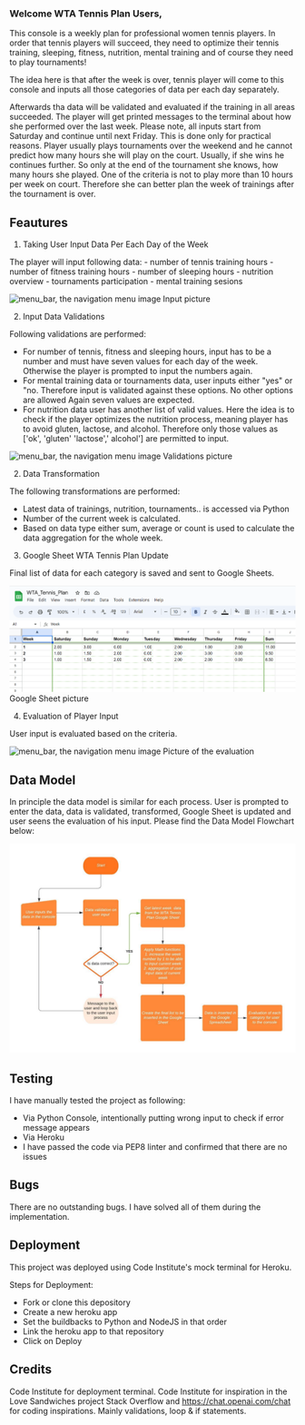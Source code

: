 ### Welcome WTA Tennis Plan Users,

This console is a weekly plan for professional women tennis players. In order that
tennis players will succeed, they need to optimize their tennis training, sleeping,
fitness, nutrition, mental training and of course they need to play tournaments!

The idea here is that after the week is over, tennis player will come to this 
console and inputs all those categories of data per each day separately.

Afterwards tha data will be validated and evaluated if the training in all areas
succeeded. The player will get printed messages to the terminal about how she performed
over the last week. Please note, all inputs start from Saturday and continue until
next Friday. 
This is done only for practical reasons. Player usually plays tournaments 
over the weekend and he cannot predict how many hours she will play on the court. 
Usually, if she wins he continues further. So only at the end of the tournament
she knows, how many hours she played. One of the criteria is not to play more
than 10 hours per week on court. Therefore she can better plan the week of trainings
after the tournament is over.


## Feautures
1. Taking User Input Data Per Each Day of the Week

The player will input following data:
    - number of tennis training hours
    - number of fitness training hours
    - number of sleeping hours
    - nutrition overview
    - tournaments participation
    - mental training sesions

 ![menu_bar, the navigation menu image](/assets/images/menu_bar.png)
 Input picture

2. Input Data Validations

Following validations are performed:
* For number of tennis, fitness and sleeping hours, input has to be a number and
    must have seven values for each day of the week. Otherwise the player is prompted
    to input the numbers again.
* For mental training data or tournaments data, user inputs either "yes" or "no.
    Therefore input is validated against these options. No other options are allowed
    Again seven values are expected.
* For nutrition data user has another list of valid values. Here the idea is to
    check if the player optimizes the nutrition process, meaning player has to avoid
    gluten, lactose, and alcohol. Therefore only those values as ['ok', 'gluten'
    'lactose',' alcohol'] are permitted to input.

![menu_bar, the navigation menu image](/assets/images/menu_bar.png)
 Validations picture

2. Data Transformation

The following transformations are performed:
* Latest data of trainings, nutrition, tournaments.. is accessed via Python
* Number of the current week is calculated.
* Based on data type either sum, average or count is used to calculate the data aggregation for the whole week.

3. Google Sheet WTA Tennis Plan Update

Final list of data for each category is saved and sent to Google Sheets.

![google_sheets, the WTA Tennis Plan Google Sheets image](/assets/images/google_sheets.png)
 Google Sheet picture

4. Evaluation of Player Input

User input is evaluated based on the criteria.

![menu_bar, the navigation menu image](/assets/images/menu_bar.png)
 Picture of the evaluation

## Data Model
In principle the data model is similar for each process. User is prompted to enter
the data, data is validated, transformed, Google Sheet is updated and user seens
the evaluation of his input. Please find the Data Model Flowchart below:


![wta_tennis_plan_flowchart, the data model image](/assets/images/wta_tennis_plan_flowchart.jpeg)

## Testing

I have manually tested the project as following:
* Via Python Console, intentionally putting wrong input to check if error message appears
* Via Heroku
* I have passed the code via PEP8 linter and confirmed that there are no issues

## Bugs

There are no outstanding bugs. I have solved all of them during the implementation.

## Deployment
This project was deployed using Code Institute's mock terminal for Heroku.

Steps for Deployment:
* Fork or clone this depository
* Create a new heroku app
* Set the buildbacks to Python and NodeJS in that order
* Link the heroku app to that repository
* Click on Deploy

## Credits

Code Institute for deployment terminal.
Code Institute for inspiration in the Love Sandwiches project
Stack Overflow and https://chat.openai.com/chat for coding inspirations. Mainly
validations, loop & if statements.